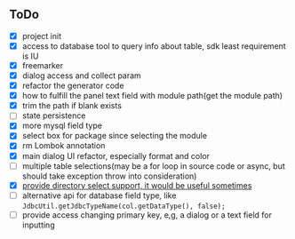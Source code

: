 ## ToDo

- [X] project init
- [X] access to database tool to query info about table, sdk least requirement is IU
- [X] freemarker
- [X] dialog access and collect param
- [X] refactor the generator code
- [X] how to fulfill the panel text field with module path(get the module path)
- [X] trim the path if blank exists
- [ ] state persistence
- [X] more mysql field type
- [X] select box for package since selecting the module
- [X] rm Lombok annotation
- [X] main dialog UI refactor, especially format and color
- [ ] multiple table selections(may be a for loop in source code or async, but should take exception throw into consideration)
- [X] [provide directory select support, it would be useful sometimes](./doc/img/2023-11-21_10-45-12.png)
- [ ] alternative api for database field type, like `JdbcUtil.getJdbcTypeName(col.getDataType(), false);`
- [ ] provide access changing primary key, e,g, a dialog or a text field for inputting